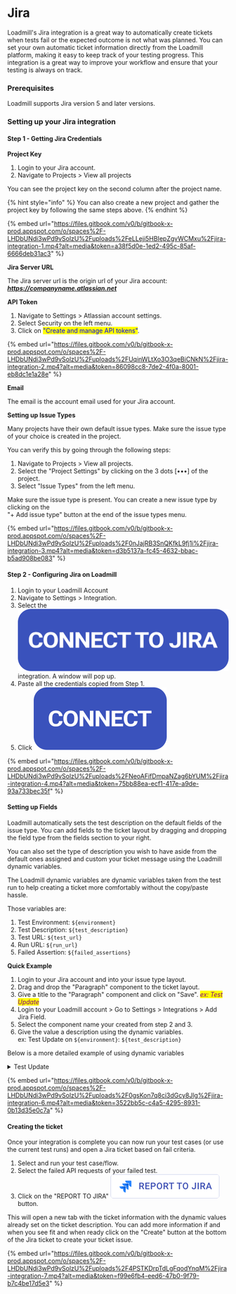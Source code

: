 # Jira

Loadmill's Jira integration is a great way to automatically create tickets when tests fail or the expected outcome is not what was planned. You can set your own automatic ticket information directly from the Loadmill platform, making it easy to keep track of your testing progress. This integration is a great way to improve your workflow and ensure that your testing is always on track.

### Prerequisites&#x20;

Loadmill supports Jira version 5 and later versions.

### Setting up your Jira integration

#### Step 1 - Getting Jira Credentials

**Project Key**

1. Login to your Jira account.
2. Navigate to Projects > View all projects

You can see the project key on the second column after the project name.

{% hint style="info" %}
You can also create a new project and gather the project key by following the same steps above.
{% endhint %}

{% embed url="https://files.gitbook.com/v0/b/gitbook-x-prod.appspot.com/o/spaces%2F-LHDbUNdi3wPd9vSolzU%2Fuploads%2FeLLeji5HBIepZgvWCMxu%2Fjira-integration-1.mp4?alt=media&token=a38f5d0e-1ed2-495c-85af-6666deb31ac3" %}

**Jira Server URL**

The Jira server url is the origin url of your Jira account: _**https://companyname.atlassian.net**_

**API Token**

1. Navigate to Settings > Atlassian account settings.
2. Select Security on the left menu.
3. Click on <mark style="color:blue;">"Create and manage API tokens"</mark>.

{% embed url="https://files.gitbook.com/v0/b/gitbook-x-prod.appspot.com/o/spaces%2F-LHDbUNdi3wPd9vSolzU%2Fuploads%2FUqinWLtXo3O3qeBiCNkN%2Fjira-integration-2.mp4?alt=media&token=86098cc8-7de2-4f0a-8001-eb8dc1e1a28e" %}

**Email**

The email is the account email used for your Jira account.

**Setting up Issue Types**

Many projects have their own default issue types. Make sure the issue type of your choice is created in the project.&#x20;

You can verify this by going through the following steps:

1. Navigate to Projects > View all projects.
2. Select the "Project Settings" by clicking on the 3 dots \[•••] of the project.
3. Select "Issue Types" from the left menu.

Make sure the issue type is present. You can create a new issue type by clicking on the \
"+ Add issue type" button at the end of the issue types menu.

{% embed url="https://files.gitbook.com/v0/b/gitbook-x-prod.appspot.com/o/spaces%2F-LHDbUNdi3wPd9vSolzU%2Fuploads%2F0nJajRB3SnQKfkL9fj1i%2Fjira-integration-3.mp4?alt=media&token=d3b5137a-fc45-4632-bbac-b5ad908be083" %}

#### Step 2 - Configuring Jira on Loadmill

1. Login to your Loadmill Account
2. Navigate to Settings > Integration.
3. Select the <img src="../.gitbook/assets/connect-to-jira.png" alt="CONNECT TO JIRA" data-size="line"> integration. A window will pop up.
4. Paste all the credentials copied from Step 1.
5. Click <img src="../.gitbook/assets/connect.png" alt="connect" data-size="line">

{% embed url="https://files.gitbook.com/v0/b/gitbook-x-prod.appspot.com/o/spaces%2F-LHDbUNdi3wPd9vSolzU%2Fuploads%2FNeoAFifDmpaNZag6bYUM%2Fjira-integration-4.mp4?alt=media&token=75bb88ea-ecf1-417e-a9de-93a733bec35f" %}

#### Setting up Fields

Loadmill automatically sets the test description on the default fields of the issue type. You can add fields to the ticket layout by dragging and dropping the field type from the fields section to your right.&#x20;

You can also set the type of description you wish to have aside from the default ones assigned and custom your ticket message using the Loadmill dynamic variables.

The Loadmill dynamic variables are dynamic variables taken from the test run to help creating a ticket more comfortably without the copy/paste hassle.

Those variables are:

1. Test Environment: `${environment}`
2. Test Description: `${test_description}`
3. Test URL: `${test_url}`
4. Run URL: `${run_url}`
5. Failed Assertion: `${failed_assertions}`

**Quick Example**

1. Login to your Jira account and into your issue type layout.
2. Drag and drop the "Paragraph" component to the ticket layout.
3. Give a title to the "Paragraph" component and click on "Save". _<mark style="color:purple;">ex: Test Update</mark>_
4. Login to your Loadmill account > Go to Settings > Integrations > Add Jira Field.
5. Select the component name your created from step 2 and 3.
6. Give the value a description using the dynamic variables.\
   ex: Test Update on `${environment}`: `${test_description}`

Below is a more detailed example of using dynamic variables

<details>

<summary>Test Update</summary>

env: `${environment}`

test url: `${test_url}`

test run: `${run_url}`

description: `${test_description}`

</details>

{% embed url="https://files.gitbook.com/v0/b/gitbook-x-prod.appspot.com/o/spaces%2F-LHDbUNdi3wPd9vSolzU%2Fuploads%2F0gsKon7q8ci3dGcy8Jlg%2Fjira-integration-6.mp4?alt=media&token=3522bb5c-c4a5-4295-8931-0b13d35e0c7a" %}

#### Creating the ticket

Once your integration is complete you can now run your test cases (or use the current test runs) and open a Jira ticket based on fail criteria.

1. Select and run your test case/flow.
2. Select the failed API requests of your failed test.
3. Click on the "REPORT TO JIRA" <img src="../.gitbook/assets/report-to-jira.png" alt="report to jira" data-size="line"> button.

This will open a new tab with the ticket information with the dynamic values already set on the ticket description. You can add more information if and when you see fit and when ready click on the "Create" button at the bottom of the Jira ticket to create your ticket issue.

{% embed url="https://files.gitbook.com/v0/b/gitbook-x-prod.appspot.com/o/spaces%2F-LHDbUNdi3wPd9vSolzU%2Fuploads%2F4PSTKDrpTdLgFqodYnqM%2Fjira-integration-7.mp4?alt=media&token=f99e6fb4-eed6-47b0-9f79-b7c4be17d5e3" %}

